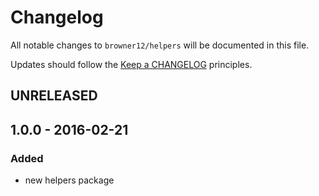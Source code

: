 # Changelog

All notable changes to `browner12/helpers` will be documented in this file.

Updates should follow the [Keep a CHANGELOG](http://keepachangelog.com/) principles.

## UNRELEASED

## 1.0.0 - 2016-02-21

### Added
- new helpers package

[unreleased]: https://github.com/browner12/helpers/compare/v1.0.0...HEAD
